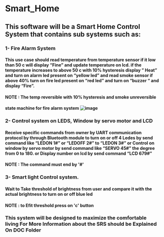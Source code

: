 # Smart_Home
## This software will be a Smart Home Control System that contains sub systems such as:
### 1- Fire Alarm System
#### This use case should read temperature from temperature sensor if it low than 50 c will display “Fine” and update temperature on lcd. if the temperature increases to above 50 c with 10% hysteresis display ” Heat” and turn on alarm led present on  “yellow led” and read smoke sensor if above 40% turn on fire led present on “red led” and turn on “buzzer “ and display “Fire”.
#### NOTE : The temp reversible with 10% hysteresis and smoke unreversible
#### state machine  for fire alarm system ![image](https://github.com/EL-Gohary1/Smart_Home/assets/135604535/57a6d89a-3a11-4c04-b8df-b089d8812faf)
### 2- Control system on LEDS, Window by servo motor and LCD 
#### Receive specific commands from owner by UART communication protocol by through Bluetooth module to turn on or off 4 Ledes by send command like “LEDON 1#” or “LEDOFF 2#” to “LEDON 3#” or Control on window by servo motor by send command like “SERVO 45#” the degree from 0 to 180. or Display number on lcd by send command “LCD 679#”
#### NOTE : The command must end by '#'
### 3- Smart light Control system.
#### Wait to Take threshold of brightness from user and compare it with the actual brightness to turn on or off blue led 
#### NOTE : to Efit threshold press on 'c' button 
### This system will be designed to maximize the comfortable living For More Information about the SRS should be Explained On DOC Folder

